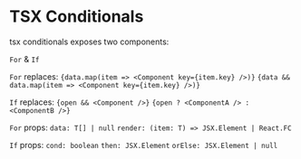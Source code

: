 # TSX Conditionals

tsx conditionals exposes two components:

`For` & `If`

`For` replaces:
`{data.map(item => <Component key={item.key} />)}`
`{data && data.map(item => <Component key={item.key} />)}`

`If` replaces:
`{open && <Component />}`
`{open ? <ComponentA /> : <ComponentB />}`

`For` props:
`data: T[] | null`
`render: (item: T) => JSX.Element | React.FC`

`If` props:
`cond: boolean`
`then: JSX.Element`
`orElse: JSX.Element | null`

